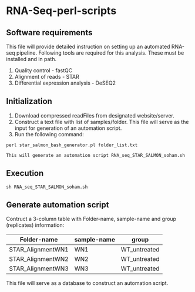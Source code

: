# RNA-Seq-perl-scripts

## Software requirements
This file will provide detailed instruction on setting up an automated RNA-seq pipeline.
Following tools are required for this analysis. These must be installed and in path.

1. Quality control - fastQC
2. Alignment of reads - STAR
3. Differential expression analysis - DeSEQ2

## Initialization
1. Download compressed readFiles from designated website/server.
2. Construct a text file with list of samples/folder. This file will serve as the input for generation of an automation script.
3. Run the following command:
```
perl star_salmon_bash_generator.pl folder_list.txt

```
`This will generate an automation script RNA_seq_STAR_SALMON_soham.sh`

## Execution

```
sh RNA_seq_STAR_SALMON_soham.sh

```

## Generate automation script



Contruct a 3-column table with Folder-name, sample-name and group (replicates) information:

| Folder-name       | sample-name | group        |
|-------------------|-------------|--------------|
| STAR_AlignmentWN1 | WN1         | WT_untreated |
| STAR_AlignmentWN2 | WN2         | WT_untreated |
| STAR_AlignmentWN3 | WN3         | WT_untreated |

This file will serve as a database to construct an automation script.

